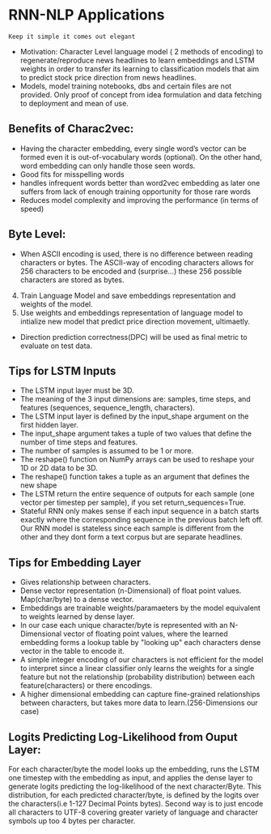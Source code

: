 # RNN-NLP Applications
`Keep it simple it comes out elegant`
- Motivation: Character Level language model ( 2 methods of encoding) to regenerate/reproduce news headlines to learn embeddings and LSTM weights 
              in order to transfer its learning to classification models that aim to predict stock price direction from news headlines.
- Models, model training notebooks, dbs and certain files are not provided. Only proof of concept from idea formulation and data fetching to deployment and mean of use.

 
## Benefits of Charac2vec:
- Having the character embedding, every single word’s vector can be formed even it is out-of-vocabulary words (optional). On the other hand, word embedding can only handle those seen words.
- Good fits for misspelling words
- handles infrequent words better than word2vec embedding as later one suffers from lack of enough training opportunity for those rare words
- Reduces model complexity and improving the performance (in terms of speed)

## Byte Level:
- When ASCII encoding is used, there is no difference between reading characters or bytes. The ASCII-way of encoding characters allows for 256 characters to be encoded and (surprise…) these 256 possible characters are stored as bytes.
4. Train Language Model and save embeddings representation and weights of the model.
5. Use weights and embeddings representation of language model to intialize new model that predict price direction movement, ultimaetly.
- Direction prediction correctness(DPC) will be used as final metric to evaluate on test data.

## Tips for LSTM Inputs
- The LSTM input layer must be 3D.
- The meaning of the 3 input dimensions are: samples, time steps, and features (sequences, sequence_length, characters).
- The LSTM input layer is defined by the input_shape argument on the first hidden layer.
- The input_shape argument takes a tuple of two values that define the number of time steps and features.
- The number of samples is assumed to be 1 or more.
- The reshape() function on NumPy arrays can be used to reshape your 1D or 2D data to be 3D.
- The reshape() function takes a tuple as an argument that defines the new shape
- The LSTM return the entire sequence of outputs for each sample (one vector per timestep per sample), if you set return_sequences=True.
- Stateful RNN only makes sense if each input sequence in a batch starts exactly where the corresponding sequence in the previous batch left off. Our RNN model is stateless since each sample is different from the other and they dont form a text corpus but are separate headlines.

## Tips for Embedding Layer
- Gives relationship between characters.
- Dense vector representation (n-Dimensional) of float point values. Map(char/byte) to a dense vector.
- Embeddings are trainable weights/paramaeters by the model equivalent to weights learned by dense layer.
- In our case each unique character/byte is represented with an N-Dimensional vector of floating point values, where the learned embedding forms a lookup table by "looking up" each characters dense vector in the table to encode it.
- A simple integer encoding of our characters is not efficient for the model to interpret since a linear classifier only learns the weights for a single feature but not the relationship (probability distribution) between each feature(characters) or there encodings.
- A higher dimensional embedding can capture fine-grained relationships between characters, but takes more data to learn.(256-Dimensions our case)

## Logits Predicting Log-Likelihood from Ouput Layer:
For each character/byte the model looks up the embedding, runs the LSTM one timestep with the embedding as input, and applies the dense layer to generate logits predicting the log-likelihood of the next character/Byte. This distribution, for each predicted character/byte, is defined by the logits over the characters(i.e 1-127 Decimal Points bytes). Second way is to just encode all characters to UTF-8 covering greater variety of language and character symbols up too 4 bytes per character.
